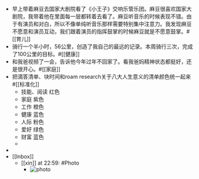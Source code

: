 - 早上带着麻豆去国家大剧院看了《小王子》交响乐管乐团。麻豆很喜欢国家大剧院，我带着他在里面每一层都转着去看了。麻豆听音乐的时候表现不错。由于有演员和对白，所以不像单纯听音乐那样需要特别集中注意力。我发现麻豆不愿意和演员互动，我们跟着演员的指挥鼓掌的时候麻豆就是不愿意鼓掌。#[[育儿]]
- 骑行一个半小时，56公里，创造了我自己的最远的记录。本周骑行三次，完成了100公里的目标。#[[健康]]
- 和我爸视频了一会，告诉他今年过年不回家了。看我爸妈精神状态都挺好，还是很开心。#[[家庭]]
- 把滴答清单、块时间和roam research关于八大人生意义的清单颜色统一起来#[[标准化]]
    - 技能、阅读 红色
    - 家庭 紫色
    - 工作 橙色
    - 健康 蓝色
    - 人际 粉色
    - 爱好 绿色
    - 财富 蓝色
    - 
- 
- [[Inbox]]
    - [[xin]] at 22:59: #Photo
        - ![photo](https://firebasestorage.googleapis.com/v0/b/firescript-577a2.appspot.com/o/imgs%2Fapp%2Fxinyiheng%2FId84_4K6z?alt=media&token=0e87eefb-9dc2-4447-81ce-b53ed0b4d769)
